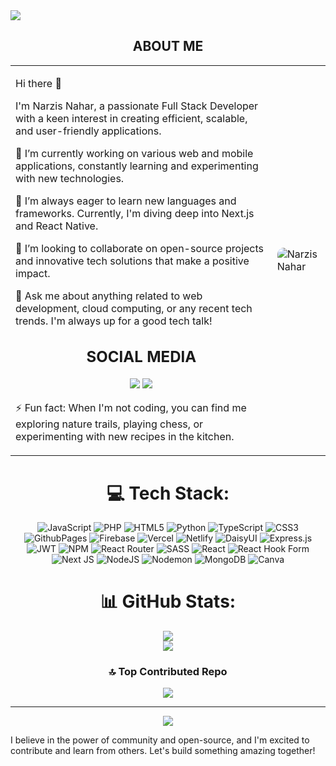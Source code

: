 

<div>
  <img src="https://i.ibb.co/c29mBjF/portfolio.jpg"/>
</div>


  <h2 align="center">
  ABOUT ME
</h2>
<table>
  <tr>
    <td>
      <p>Hi there 👋</p>
      <p>I'm Narzis Nahar, a passionate Full Stack Developer with a keen interest in creating efficient, scalable, and user-friendly applications.</p>
      <p>🔭 I’m currently working on various web and mobile applications, constantly learning and experimenting with new technologies.</p>
      <p>🌱 I’m always eager to learn new languages and frameworks. Currently, I'm diving deep into Next.js and React Native.</p>
      <p>👯 I’m looking to collaborate on open-source projects and innovative tech solutions that make a positive impact.</p>
      <p>💬 Ask me about anything related to web development, cloud computing, or any recent tech trends. I'm always up for a good tech talk!</p>
      <div align="center">
  <h2 align="center">
  SOCIAL MEDIA
</h2>
  
  [<img src="https://i.ibb.co/C8tcfZR/linkedin-1.png">](linkedin.com/in/narzisnahar111/)
[<img src="https://i.ibb.co/dMhMgBT/facebook-1.png">](https://www.facebook.com/narzisnaharsusoma/)
</div>
      <p>⚡ Fun fact: When I'm not coding, you can find me exploring nature trails, playing chess, or experimenting with new recipes in the kitchen.</p>
    </td>
    <td>
      <img src="https://i.ibb.co/c6VpLXF/IMG-20220713-WA0011.jpg" style="max-width: 100%; border-radius: 10px;" alt="Narzis Nahar"/>
    </td>
  </tr>
</table>






<div align="center">

# 💻 Tech Stack:
![JavaScript](https://img.shields.io/badge/javascript-%23323330.svg?style=for-the-badge&logo=javascript&logoColor=%23F7DF1E) ![PHP](https://img.shields.io/badge/php-%23777BB4.svg?style=for-the-badge&logo=php&logoColor=white) ![HTML5](https://img.shields.io/badge/html5-%23E34F26.svg?style=for-the-badge&logo=html5&logoColor=white) ![Python](https://img.shields.io/badge/python-3670A0?style=for-the-badge&logo=python&logoColor=ffdd54) ![TypeScript](https://img.shields.io/badge/typescript-%23007ACC.svg?style=for-the-badge&logo=typescript&logoColor=white) ![CSS3](https://img.shields.io/badge/css3-%231572B6.svg?style=for-the-badge&logo=css3&logoColor=white) ![GithubPages](https://img.shields.io/badge/github%20pages-121013?style=for-the-badge&logo=github&logoColor=white) ![Firebase](https://img.shields.io/badge/firebase-%23039BE5.svg?style=for-the-badge&logo=firebase) ![Vercel](https://img.shields.io/badge/vercel-%23000000.svg?style=for-the-badge&logo=vercel&logoColor=white) ![Netlify](https://img.shields.io/badge/netlify-%23000000.svg?style=for-the-badge&logo=netlify&logoColor=#00C7B7) ![DaisyUI](https://img.shields.io/badge/daisyui-5A0EF8?style=for-the-badge&logo=daisyui&logoColor=white) ![Express.js](https://img.shields.io/badge/express.js-%23404d59.svg?style=for-the-badge&logo=express&logoColor=%2361DAFB) ![JWT](https://img.shields.io/badge/JWT-black?style=for-the-badge&logo=JSON%20web%20tokens) ![NPM](https://img.shields.io/badge/NPM-%23CB3837.svg?style=for-the-badge&logo=npm&logoColor=white) ![React Router](https://img.shields.io/badge/React_Router-CA4245?style=for-the-badge&logo=react-router&logoColor=white) ![SASS](https://img.shields.io/badge/SASS-hotpink.svg?style=for-the-badge&logo=SASS&logoColor=white) ![React](https://img.shields.io/badge/react-%2320232a.svg?style=for-the-badge&logo=react&logoColor=%2361DAFB) ![React Hook Form](https://img.shields.io/badge/React%20Hook%20Form-%23EC5990.svg?style=for-the-badge&logo=reacthookform&logoColor=white) ![Next JS](https://img.shields.io/badge/Next-black?style=for-the-badge&logo=next.js&logoColor=white) ![NodeJS](https://img.shields.io/badge/node.js-6DA55F?style=for-the-badge&logo=node.js&logoColor=white) ![Nodemon](https://img.shields.io/badge/NODEMON-%23323330.svg?style=for-the-badge&logo=nodemon&logoColor=%BBDEAD) ![MongoDB](https://img.shields.io/badge/MongoDB-%234ea94b.svg?style=for-the-badge&logo=mongodb&logoColor=white) ![Canva](https://img.shields.io/badge/Canva-%2300C4CC.svg?style=for-the-badge&logo=Canva&logoColor=white)
# 📊 GitHub Stats:
![](https://github-readme-streak-stats.herokuapp.com/?user=Narzis111&theme=dark&hide_border=false)<br/>
![](https://github-readme-stats.vercel.app/api/top-langs/?username=Narzis111&theme=dark&hide_border=false&include_all_commits=false&count_private=false&layout=compact)

### 🔝 Top Contributed Repo
![](https://github-contributor-stats.vercel.app/api?username=Narzis111&limit=5&theme=dark&combine_all_yearly_contributions=true)

---
[![](https://visitcount.itsvg.in/api?id=Narzis111&icon=0&color=0)](https://visitcount.itsvg.in)

</div>



<p>I believe in the power of community and open-source, and I'm excited to contribute and learn from others. Let's build something amazing together!</p>





 
